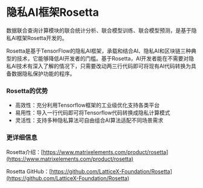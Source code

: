 # 隐私AI框架Rosetta

数据联合查询计算模块的联合统计分析、联合模型训练、联合模型预测，是基于隐私AI框架Rosetta开发的。

Rosetta是基于TensorFlow的隐私AI框架，承载和结合AI、隐私AI和区块链三种典型的技术，它能够降低AI开发者的门槛。基于Rosetta，AI开发者能在不需要对隐私AI技术有深入了解的情况下，只需要改动两三行代码即可将现有AI代码转换为具备数据隐私保护功能的程序。

### Rosetta的优势

+ 高效性：充分利用Tensorflow框架的工业级优化支持各类平台
+ 易用性：导入一行代码即可将Tensorflow代码转换成隐私计算模式
+ 灵活性：支持多种隐私算法可自由组合AI算法适配不同场景需求

### 更详细信息

Rosetta介绍：[https://www.matrixelements.com/product/rosetta](https://www.matrixelements.com/product/rosetta)

Rosetta GitHub：[https://github.com/LatticeX-Foundation/Rosetta](https://github.com/LatticeX-Foundation/Rosetta)

